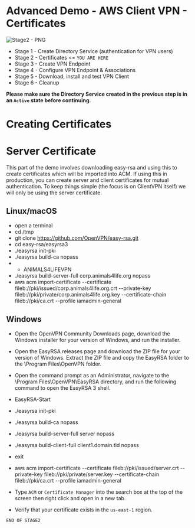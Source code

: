 # Advanced Demo - AWS Client VPN - Certificates

![Stage2 - PNG](https://github.com/acantril/learn-cantrill-io-labs/blob/master/aws-client-vpn/02_LABINSTRUCTIONS/STAGE2.png)

- Stage 1 - Create Directory Service (authentication for VPN users) 
- Stage 2 - Certificates <= `YOU ARE HERE`
- Stage 3 - Create VPN Endpoint
- Stage 4 - Configure VPN Endpoint & Associations
- Stage 5 - Download, install and test VPN Client
- Stage 6 - Cleanup

**Please make sure the Directory Service created in the previous step is in an `Active` state before continuing.**  

# Creating Certificates

# Server Certificate

This part of the demo involves downloading easy-rsa and using this to create certificates which will be imported into ACM. If using this in production, you can create server and client certificates for mutual authentication. To keep things simple (the focus is on ClientVPN itself) we will only be using the server certificate.

## Linux/macOS

- open a terminal
- cd /tmp 
- git clone https://github.com/OpenVPN/easy-rsa.git
- cd easy-rsa/easyrsa3
- ./easyrsa init-pki
- ./easyrsa build-ca nopass
- - ANIMALS4LIFEVPN
- ./easyrsa build-server-full corp.animals4life.org nopass
- aws acm import-certificate --certificate fileb://pki/issued/corp.animals4life.org.crt --private-key fileb://pki/private/corp.animals4life.org.key --certificate-chain fileb://pki/ca.crt --profile iamadmin-general

## Windows

- Open the OpenVPN Community Downloads page, download the Windows installer for your version of Windows, and run the installer. 
- Open the EasyRSA releases page and download the ZIP file for your version of Windows. Extract the ZIP file and copy the EasyRSA folder to the \Program Files\OpenVPN folder. 
- Open the command prompt as an Administrator, navigate to the \Program Files\OpenVPN\EasyRSA directory, and run the following command to open the EasyRSA 3 shell.
- EasyRSA-Start
- ./easyrsa init-pki
- ./easyrsa build-ca nopass
- ./easyrsa build-server-full server nopass
- ./easyrsa build-client-full client1.domain.tld nopass
- exit

- aws acm import-certificate --certificate fileb://pki/issued/server.crt --private-key fileb://pki/private/server.key --certificate-chain fileb://pki/ca.crt --profile iamadmin-general


- Type `ACM` or `Certificate Manager` into the search box at the top of the screen then right click and open in a new tab.
- Verify that your certificate exists in the `us-east-1` region.  



`END OF STAGE2`
